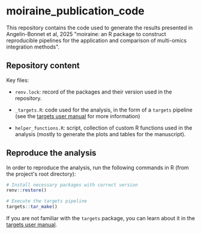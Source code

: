 # moiraine_publication_code

This repository contains the code used to generate the results presented in Angelin-Bonnet et al, 2025 "moiraine: an R package to construct reproducible pipelines for the application and comparison of multi-omics integration methods".

## Repository content

Key files:

- `renv.lock`: record of the packages and their version used in the repository.

- `_targets.R`: code used for the analysis, in the form of a `targets` pipeline (see the [targets user manual](https://books.ropensci.org/targets/) for more information)

- `helper_functions.R`: script, collection of custom R functions used in the analysis (mostly to generate the plots and tables for the manuscript).

## Reproduce the analysis

In order to reproduce the analysis, run the following commands in R (from the project's root directory):

```r
# Install necessary packages with correct version
renv::restore()

# Execute the targets pipeline
targets::tar_make()
```

If you are not familiar with the `targets` package, you can learn about it in the [targets user manual](https://books.ropensci.org/targets/).
